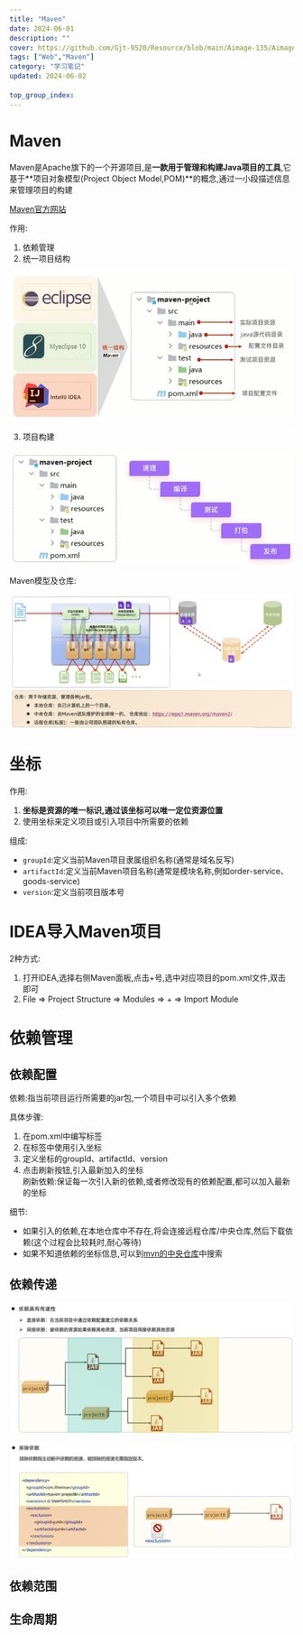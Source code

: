```yaml
---
title: "Maven"
date: 2024-06-01
description: ""
cover: https://github.com/Gjt-9520/Resource/blob/main/Aimage-135/Aimage34.jpg?raw=true
tags: ["Web","Maven"]
category: "学习笔记"
updated: 2024-06-02
 
top_group_index: 
---
```


# Maven

Maven是Apache旗下的一个开源项目,是**一款用于管理和构建Java项目的工具**,它基于**项目对象模型(Project Object Model,POM)**的概念,通过一小段描述信息来管理项目的构建

[Maven官方网站](https://maven.apache.org/)

作用:
1. 依赖管理
2. 统一项目结构

![统一项目结构](../images/Maven统一项目结构.png)

3. 项目构建

![项目构建](../images/Maven项目构建.png)
 
Maven模型及仓库:

![Maven模型及仓库](../images/Maven模型.png)

# 坐标

作用:
1. **坐标是资源的唯一标识,通过该坐标可以唯一定位资源位置**
2. 使用坐标来定义项目或引入项目中所需要的依赖

组成:
- `groupId`:定义当前Maven项目隶属组织名称(通常是域名反写)
- `artifactId`:定义当前Maven项目名称(通常是模块名称,例如order-service、goods-service)
- `version`:定义当前项目版本号

# IDEA导入Maven项目

2种方式:
1. 打开IDEA,选择右侧Maven面板,点击+号,选中对应项目的pom.xml文件,双击即可
2. File => Project Structure => Modules => + => Import Module

# 依赖管理

## 依赖配置

依赖:指当前项目运行所需要的jar包,一个项目中可以引入多个依赖

具体步骤:
1. 在pom.xml中编写标签
2. 在标签中使用引入坐标
3. 定义坐标的groupId、artifactId、version
4. 点击刷新按钮,引入最新加入的坐标                   
刷新依赖:保证每一次引入新的依赖,或者修改现有的依赖配置,都可以加入最新的坐标

细节:
- 如果引入的依赖,在本地仓库中不存在,将会连接远程仓库/中央仓库,然后下载依赖(这个过程会比较耗时,耐心等待)
- 如果不知道依赖的坐标信息,可以到[mvn的中央仓库](https://mvnrepository.com/)中搜索

## 依赖传递

![依赖传递](../images/依赖传递.png)

![排除依赖](../images/排除依赖.png)

## 依赖范围


## 生命周期


